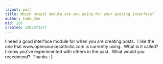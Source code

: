 ```yaml
---
layout: post
title: Which Drupal module are you using for your posting interface?
author: Cade_One
nid: 206
created: 1265071247
---
```

<p>
	I need a good interface module for when you are creating posts.&nbsp; I like the one that www.opensourcecatholic.com is currently using.&nbsp; What is it called?&nbsp; I know you&#39;ve experimented with others in the past.&nbsp; What would you reccomend?&nbsp; Thanks : )</p>
